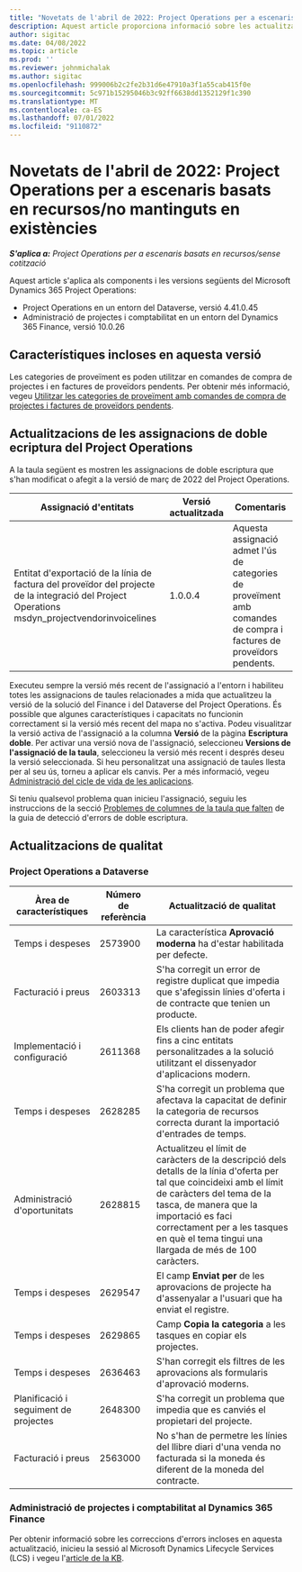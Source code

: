 ```yaml
---
title: "Novetats de l'abril de 2022: Project Operations per a escenaris basats en recursos/no mantinguts en existències"
description: Aquest article proporciona informació sobre les actualitzacions de qualitat que estan disponibles a la versió d'abril de 2022 del Microsoft Dynamics 365 Project Operations per a escenaris basats en recursos/no mantinguts en existències.
author: sigitac
ms.date: 04/08/2022
ms.topic: article
ms.prod: ''
ms.reviewer: johnmichalak
ms.author: sigitac
ms.openlocfilehash: 999006b2c2fe2b31d6e47910a3f1a55cab415f0e
ms.sourcegitcommit: 5c971b15295046b3c92ff6638dd1352129f1c390
ms.translationtype: MT
ms.contentlocale: ca-ES
ms.lasthandoff: 07/01/2022
ms.locfileid: "9110872"
---
```

# <a name="whats-new-april-2022---project-operations-for-resourcenon-stocked-based-scenarios"></a>Novetats de l'abril de 2022: Project Operations per a escenaris basats en recursos/no mantinguts en existències

_**S'aplica a:** Project Operations per a escenaris basats en recursos/sense cotització_

Aquest article s'aplica als components i les versions següents del Microsoft Dynamics 365 Project Operations:

- Project Operations en un entorn del Dataverse, versió 4.41.0.45
- Administració de projectes i comptabilitat en un entorn del Dynamics 365 Finance, versió 10.0.26

## <a name="features-included-in-this-release"></a>Característiques incloses en aquesta versió

Les categories de proveïment es poden utilitzar en comandes de compra de projectes i en factures de proveïdors pendents. Per obtenir més informació, vegeu [Utilitzar les categories de proveïment amb comandes de compra de projectes i factures de proveïdors pendents](../procurement/configure-procurement-categories.md).

## <a name="project-operations-dual-write-maps-updates"></a>Actualitzacions de les assignacions de doble ecriptura del Project Operations

A la taula següent es mostren les assignacions de doble escriptura que s'han modificat o afegit a la versió de març de 2022 del Project Operations.

| Assignació d'entitats | Versió actualitzada | Comentaris |
| -------------- | ------------------- | ------------|
| Entitat d'exportació de la línia de factura del proveïdor del projecte de la integració del Project Operations msdyn\_projectvendorinvoicelines | 1.0.0.4 | Aquesta assignació admet l'ús de categories de proveïment amb comandes de compra i factures de proveïdors pendents. |

Executeu sempre la versió més recent de l'assignació a l'entorn i habiliteu totes les assignacions de taules relacionades a mida que actualitzeu la versió de la solució del Finance i del Dataverse del Project Operations. És possible que algunes característiques i capacitats no funcionin correctament si la versió més recent del mapa no s'activa. Podeu visualitzar la versió activa de l'assignació a la columna **Versió** de la pàgina **Escriptura doble**. Per activar una versió nova de l'assignació, seleccioneu **Versions de l'assignació de la taula**, seleccioneu la versió més recent i després deseu la versió seleccionada. Si heu personalitzat una assignació de taules llesta per al seu ús, torneu a aplicar els canvis. Per a més informació, vegeu [Administració del cicle de vida de les aplicacions](/dynamics365/fin-ops-core/dev-itpro/data-entities/dual-write/app-lifecycle-management).

Si teniu qualsevol problema quan inicieu l'assignació, seguiu les instruccions de la secció [Problemes de columnes de la taula que falten](/dynamics365/fin-ops-core/dev-itpro/data-entities/dual-write/dual-write-troubleshooting-finops-upgrades#missing-table-columns-issue-on-maps) de la guia de detecció d'errors de doble escriptura.

## <a name="quality-updates"></a>Actualitzacions de qualitat

### <a name="project-operations-on-dataverse"></a>Project Operations a Dataverse

| Àrea de característiques | Número de referència | Actualització de qualitat |
| ------------ | ---------------- | -------------- |
| Temps i despeses | 2573900 | La característica **Aprovació moderna** ha d'estar habilitada per defecte. |
| Facturació i preus | 2603313 | S'ha corregit un error de registre duplicat que impedia que s'afegissin línies d'oferta i de contracte que tenien un producte. |
| Implementació i configuració | 2611368 | Els clients han de poder afegir fins a cinc entitats personalitzades a la solució utilitzant el dissenyador d'aplicacions modern. |
| Temps i despeses | 2628285 | S'ha corregit un problema que afectava la capacitat de definir la categoria de recursos correcta durant la importació d'entrades de temps. |
|   Administració d'oportunitats| 2628815 | Actualitzeu el límit de caràcters de la descripció dels detalls de la línia d'oferta per tal que coincideixi amb el límit de caràcters del tema de la tasca, de manera que la importació es faci correctament per a les tasques en què el tema tingui una llargada de més de 100 caràcters. |
| Temps i despeses| 2629547 | El camp **Enviat per** de les aprovacions de projecte ha d'assenyalar a l'usuari que ha enviat el registre. |
| Temps i despeses| 2629865 | Camp **Copia la categoria** a les tasques en copiar els projectes. |
| Temps i despeses| 2636463 | S'han corregit els filtres de les aprovacions als formularis d'aprovació moderns. |
| Planificació i seguiment de projectes | 2648300 | S'ha corregit un problema que impedia que es canviés el propietari del projecte. |
| Facturació i preus | 2563000 | No s'han de permetre les línies del llibre diari d'una venda no facturada si la moneda és diferent de la moneda del contracte. |

### <a name="project-management-and-accounting-in-dynamics-365-finance"></a>Administració de projectes i comptabilitat al Dynamics 365 Finance

Per obtenir informació sobre les correccions d'errors incloses en aquesta actualització, inicieu la sessió al Microsoft Dynamics Lifecycle Services (LCS) i vegeu l'[article de la KB](https://fix.lcs.dynamics.com/Issue/Details?bugId=662864).
